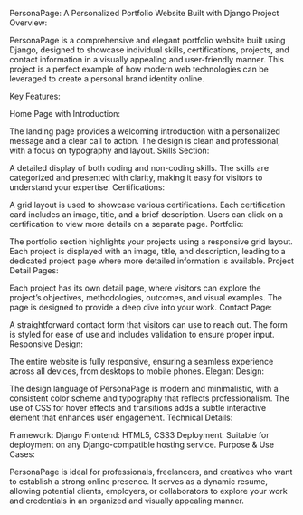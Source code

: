 PersonaPage: A Personalized Portfolio Website Built with Django
Project Overview:

PersonaPage is a comprehensive and elegant portfolio website built using Django, designed to showcase individual skills, certifications, projects, and contact information in a visually appealing and user-friendly manner. This project is a perfect example of how modern web technologies can be leveraged to create a personal brand identity online.

Key Features:

Home Page with Introduction:

The landing page provides a welcoming introduction with a personalized message and a clear call to action. The design is clean and professional, with a focus on typography and layout.
Skills Section:

A detailed display of both coding and non-coding skills. The skills are categorized and presented with clarity, making it easy for visitors to understand your expertise.
Certifications:

A grid layout is used to showcase various certifications. Each certification card includes an image, title, and a brief description. Users can click on a certification to view more details on a separate page.
Portfolio:

The portfolio section highlights your projects using a responsive grid layout. Each project is displayed with an image, title, and description, leading to a dedicated project page where more detailed information is available.
Project Detail Pages:

Each project has its own detail page, where visitors can explore the project’s objectives, methodologies, outcomes, and visual examples. The page is designed to provide a deep dive into your work.
Contact Page:

A straightforward contact form that visitors can use to reach out. The form is styled for ease of use and includes validation to ensure proper input.
Responsive Design:

The entire website is fully responsive, ensuring a seamless experience across all devices, from desktops to mobile phones.
Elegant Design:

The design language of PersonaPage is modern and minimalistic, with a consistent color scheme and typography that reflects professionalism. The use of CSS for hover effects and transitions adds a subtle interactive element that enhances user engagement.
Technical Details:

Framework: Django
Frontend: HTML5, CSS3
Deployment: Suitable for deployment on any Django-compatible hosting service.
Purpose & Use Cases:

PersonaPage is ideal for professionals, freelancers, and creatives who want to establish a strong online presence. It serves as a dynamic resume, allowing potential clients, employers, or collaborators to explore your work and credentials in an organized and visually appealing manner.
